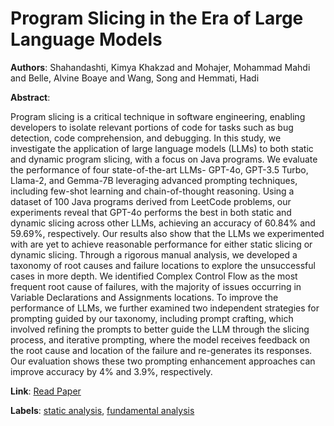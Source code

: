 # Program Slicing in the Era of Large Language Models

**Authors**: Shahandashti, Kimya Khakzad and Mohajer, Mohammad Mahdi and Belle, Alvine Boaye and Wang, Song and Hemmati, Hadi

**Abstract**:

Program slicing is a critical technique in software engineering, enabling developers to isolate relevant portions of code for tasks such as bug detection, code comprehension, and debugging. In this study, we investigate the application of large language models (LLMs) to both static and dynamic program slicing, with a focus on Java programs. We evaluate the performance of four state-of-the-art LLMs- GPT-4o, GPT-3.5 Turbo, Llama-2, and Gemma-7B leveraging advanced prompting techniques, including few-shot learning and chain-of-thought reasoning. Using a dataset of 100 Java programs derived from LeetCode problems, our experiments reveal that GPT-4o performs the best in both static and dynamic slicing across other LLMs, achieving an accuracy of 60.84% and 59.69%, respectively. Our results also show that the LLMs we experimented with are yet to achieve reasonable performance for either static slicing or dynamic slicing. Through a rigorous manual analysis, we developed a taxonomy of root causes and failure locations to explore the unsuccessful cases in more depth. We identified Complex Control Flow as the most frequent root cause of failures, with the majority of issues occurring in Variable Declarations and Assignments locations. To improve the performance of LLMs, we further examined two independent strategies for prompting guided by our taxonomy, including prompt crafting, which involved refining the prompts to better guide the LLM through the slicing process, and iterative prompting, where the model receives feedback on the root cause and location of the failure and re-generates its responses. Our evaluation shows these two prompting enhancement approaches can improve accuracy by 4% and 3.9%, respectively.

**Link**: [Read Paper](https://arxiv.org/pdf/2409.12369)

**Labels**: [static analysis](../../labels/static_analysis.md), [fundamental analysis](../../labels/fundamental_analysis.md)
